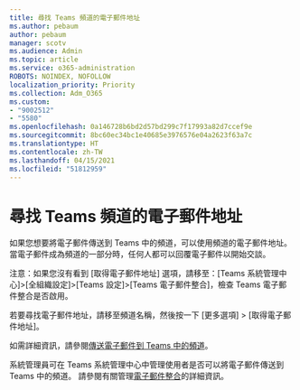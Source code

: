 ```yaml
---
title: 尋找 Teams 頻道的電子郵件地址
ms.author: pebaum
author: pebaum
manager: scotv
ms.audience: Admin
ms.topic: article
ms.service: o365-administration
ROBOTS: NOINDEX, NOFOLLOW
localization_priority: Priority
ms.collection: Adm_O365
ms.custom:
- "9002512"
- "5580"
ms.openlocfilehash: 0a146728b6bd2d57bd299c7f17993a82d7ccef9e
ms.sourcegitcommit: 8bc60ec34bc1e40685e3976576e04a2623f63a7c
ms.translationtype: HT
ms.contentlocale: zh-TW
ms.lasthandoff: 04/15/2021
ms.locfileid: "51812959"
---
```

# <a name="find-the-email-address-for-a-teams-channel"></a>尋找 Teams 頻道的電子郵件地址

如果您想要將電子郵件傳送到 Teams 中的頻道，可以使用頻道的電子郵件地址。 當電子郵件成為頻道的一部分時，任何人都可以回覆電子郵件以開始交談。

注意：如果您沒有看到 [取得電子郵件地址] 選項，請移至：[Teams 系統管理中心]>[全組織設定]>[Teams 設定]>[Teams 電子郵件整合]，檢查 Teams 電子郵件整合是否啟用。

若要尋找電子郵件地址，請移至頻道名稱，然後按一下 [更多選項] > [取得電子郵件地址]。

如需詳細資訊，請參閱[傳送電子郵件到 Teams 中的頻道](https://support.office.com/article/send-an-email-to-a-channel-in-teams-d91db004-d9d7-4a47-82e6-fb1b16dfd51e)。

系統管理員可在 Teams 系統管理中心中管理使用者是否可以將電子郵件傳送到 Teams 中的頻道。 請參閱有關管理[電子郵件整合](https://docs.microsoft.com/microsoftteams/enable-features-office-365#email-integration)的詳細資訊。
